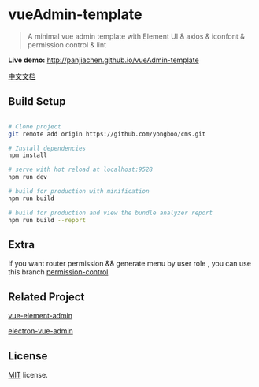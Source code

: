 # vueAdmin-template

> A minimal vue admin template with Element UI & axios & iconfont & permission control & lint

**Live demo:** http://panjiachen.github.io/vueAdmin-template

[中文文档](https://github.com/PanJiaChen/vueAdmin-template/blob/master/README-zh.md)

## Build Setup

``` bash

# Clone project
git remote add origin https://github.com/yongboo/cms.git

# Install dependencies
npm install

# serve with hot reload at localhost:9528
npm run dev

# build for production with minification
npm run build

# build for production and view the bundle analyzer report
npm run build --report
```



## Extra
If you want router permission && generate menu by user role , you can use this branch [permission-control](https://github.com/PanJiaChen/vueAdmin-template/tree/permission-control)

## Related Project
 [vue-element-admin](https://github.com/PanJiaChen/vue-element-admin)

 [electron-vue-admin](https://github.com/PanJiaChen/electron-vue-admin)


## License
[MIT](https://github.com/PanJiaChen/vueAdmin-template/blob/master/LICENSE) license.
